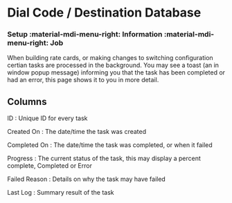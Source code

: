 # Dial Code / Destination Database

### Setup :material-mdi-menu-right: Information :material-mdi-menu-right: Job

When building rate cards, or making changes to switching configuration certian tasks are processed in the background.
You may see a toast (an in window popup message) informing you that the task has been completed or had an error, this page shows it to you in more detail.

## Columns

ID
:   Unique ID for every task

Created On
:   The date/time the task was created

Completed On
:   The date/time the task was completed, or when it failed

Progress
:   The current status of the task, this may display a percent complete, Completed or Error

Failed Reason
:   Details on why the task may have failed

Last Log
:   Summary result of the task
